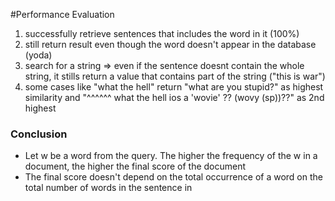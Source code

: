 #Performance Evaluation
1. successfully retrieve sentences that includes the word in it (100%)
2. still return result even though the word doesn't appear in the database (yoda)
3. search for a string => even if the sentence doesnt contain the whole string, 
it stills return a value that contains part of the string ("this is war")
4. some cases like "what the hell" return "what are you stupid?" as highest similarity and 
"^^^^^^ what the hell ios a 'wovie' ?? (wovy (sp))??" as 2nd highest

### Conclusion
- Let w be a word from the query. The higher the frequency of the w in a document, 
the higher the final score of the document
- The final score doesn't depend on the total occurrence of a word on the total number of words in the sentence in
